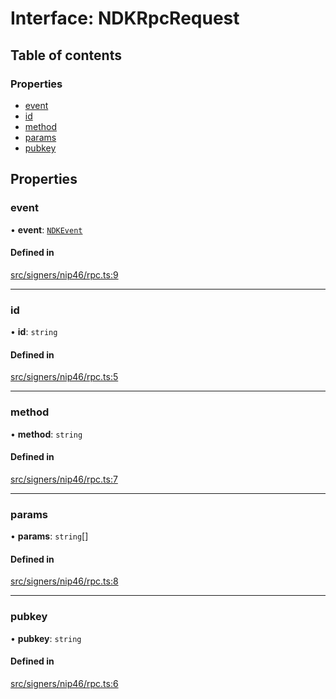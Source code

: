 # Interface: NDKRpcRequest

## Table of contents

### Properties

- [event](../wiki/NDKRpcRequest#event)
- [id](../wiki/NDKRpcRequest#id)
- [method](../wiki/NDKRpcRequest#method)
- [params](../wiki/NDKRpcRequest#params)
- [pubkey](../wiki/NDKRpcRequest#pubkey)

## Properties

### event

• **event**: [`NDKEvent`](../wiki/NDKEvent)

#### Defined in

[src/signers/nip46/rpc.ts:9](https://github.com/nostr-dev-kit/ndk/blob/1f6f222/src/signers/nip46/rpc.ts#L9)

___

### id

• **id**: `string`

#### Defined in

[src/signers/nip46/rpc.ts:5](https://github.com/nostr-dev-kit/ndk/blob/1f6f222/src/signers/nip46/rpc.ts#L5)

___

### method

• **method**: `string`

#### Defined in

[src/signers/nip46/rpc.ts:7](https://github.com/nostr-dev-kit/ndk/blob/1f6f222/src/signers/nip46/rpc.ts#L7)

___

### params

• **params**: `string`[]

#### Defined in

[src/signers/nip46/rpc.ts:8](https://github.com/nostr-dev-kit/ndk/blob/1f6f222/src/signers/nip46/rpc.ts#L8)

___

### pubkey

• **pubkey**: `string`

#### Defined in

[src/signers/nip46/rpc.ts:6](https://github.com/nostr-dev-kit/ndk/blob/1f6f222/src/signers/nip46/rpc.ts#L6)
